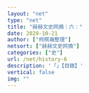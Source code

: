 ```yaml
---
layout: "net"
type: "net"
title: "赫赫文史网摘｜六："
date: 2020-10-21
author: ["柯棋瀚整理"]
netsort: ["赫赫文史网摘"]
categories: ["史"]
url: /net/history-6
description: '「」【目錄】'
vertical: false
img: ""
---
```


